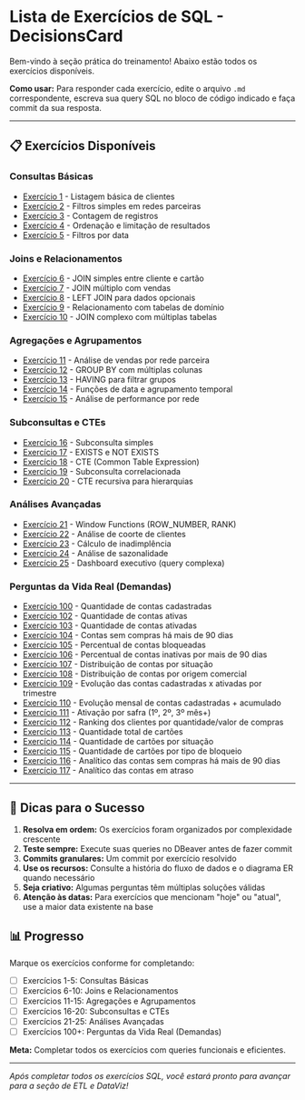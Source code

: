 # Lista de Exercícios de SQL - DecisionsCard

Bem-vindo à seção prática do treinamento! Abaixo estão todos os exercícios disponíveis.

**Como usar:** Para responder cada exercício, edite o arquivo `.md` correspondente, escreva sua query SQL no bloco de código indicado e faça commit da sua resposta.

---

## 📋 Exercícios Disponíveis

### Consultas Básicas
- [Exercício 1](./Exercicio_01.md) - Listagem básica de clientes
- [Exercício 2](./Exercicio_02.md) - Filtros simples em redes parceiras  
- [Exercício 3](./Exercicio_03.md) - Contagem de registros
- [Exercício 4](./Exercicio_04.md) - Ordenação e limitação de resultados
- [Exercício 5](./Exercicio_05.md) - Filtros por data

### Joins e Relacionamentos
- [Exercício 6](./Exercicio_06.md) - JOIN simples entre cliente e cartão
- [Exercício 7](./Exercicio_07.md) - JOIN múltiplo com vendas
- [Exercício 8](./Exercicio_08.md) - LEFT JOIN para dados opcionais
- [Exercício 9](./Exercicio_09.md) - Relacionamento com tabelas de domínio
- [Exercício 10](./Exercicio_10.md) - JOIN complexo com múltiplas tabelas

### Agregações e Agrupamentos
- [Exercício 11](./Exercicio_11.md) - Análise de vendas por rede parceira
- [Exercício 12](./Exercicio_12.md) - GROUP BY com múltiplas colunas
- [Exercício 13](./Exercicio_13.md) - HAVING para filtrar grupos
- [Exercício 14](./Exercicio_14.md) - Funções de data e agrupamento temporal
- [Exercício 15](./Exercicio_15.md) - Análise de performance por rede

### Subconsultas e CTEs
- [Exercício 16](./Exercicio_16.md) - Subconsulta simples
- [Exercício 17](./Exercicio_17.md) - EXISTS e NOT EXISTS
- [Exercício 18](./Exercicio_18.md) - CTE (Common Table Expression)
- [Exercício 19](./Exercicio_19.md) - Subconsulta correlacionada
- [Exercício 20](./Exercicio_20.md) - CTE recursiva para hierarquias

### Análises Avançadas
- [Exercício 21](./Exercicio_21.md) - Window Functions (ROW_NUMBER, RANK)
- [Exercício 22](./Exercicio_22.md) - Análise de coorte de clientes
- [Exercício 23](./Exercicio_23.md) - Cálculo de inadimplência
- [Exercício 24](./Exercicio_24.md) - Análise de sazonalidade
- [Exercício 25](./Exercicio_25.md) - Dashboard executivo (query complexa)

### Perguntas da Vida Real (Demandas)
- [Exercício 100](./Exercicio_100.md) - Quantidade de contas cadastradas
- [Exercício 102](./Exercicio_102.md) - Quantidade de contas ativas
- [Exercício 103](./Exercicio_103.md) - Quantidade de contas ativadas
- [Exercício 104](./Exercicio_104.md) - Contas sem compras há mais de 90 dias
- [Exercício 105](./Exercicio_105.md) - Percentual de contas bloqueadas
- [Exercício 106](./Exercicio_106.md) - Percentual de contas inativas por mais de 90 dias
- [Exercício 107](./Exercicio_107.md) - Distribuição de contas por situação
- [Exercício 108](./Exercicio_108.md) - Distribuição de contas por origem comercial
- [Exercício 109](./Exercicio_109.md) - Evolução das contas cadastradas x ativadas por trimestre
- [Exercício 110](./Exercicio_110.md) - Evolução mensal de contas cadastradas + acumulado
- [Exercício 111](./Exercicio_111.md) - Ativação por safra (1º, 2º, 3º mês+)
- [Exercício 112](./Exercicio_112.md) - Ranking dos clientes por quantidade/valor de compras
- [Exercício 113](./Exercicio_113.md) - Quantidade total de cartões
- [Exercício 114](./Exercicio_114.md) - Quantidade de cartões por situação
- [Exercício 115](./Exercicio_115.md) - Quantidade de cartões por tipo de bloqueio
- [Exercício 116](./Exercicio_116.md) - Analítico das contas sem compras há mais de 90 dias
- [Exercício 117](./Exercicio_117.md) - Analítico das contas em atraso

---

## 🎯 Dicas para o Sucesso

1. **Resolva em ordem:** Os exercícios foram organizados por complexidade crescente
2. **Teste sempre:** Execute suas queries no DBeaver antes de fazer commit
3. **Commits granulares:** Um commit por exercício resolvido
4. **Use os recursos:** Consulte a história do fluxo de dados e o diagrama ER quando necessário
5. **Seja criativo:** Algumas perguntas têm múltiplas soluções válidas
6. **Atenção às datas:** Para exercícios que mencionam "hoje" ou "atual", use a maior data existente na base

## 📊 Progresso

Marque os exercícios conforme for completando:

- [ ] Exercícios 1-5: Consultas Básicas
- [ ] Exercícios 6-10: Joins e Relacionamentos  
- [ ] Exercícios 11-15: Agregações e Agrupamentos
- [ ] Exercícios 16-20: Subconsultas e CTEs
- [ ] Exercícios 21-25: Análises Avançadas
- [ ] Exercícios 100+: Perguntas da Vida Real (Demandas)

**Meta:** Completar todos os exercícios com queries funcionais e eficientes.

---

*Após completar todos os exercícios SQL, você estará pronto para avançar para a seção de ETL e DataViz!*

